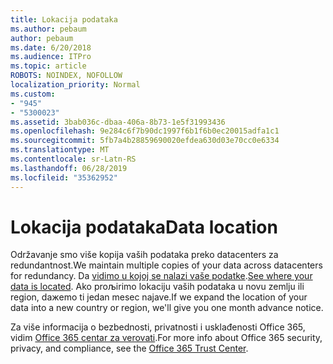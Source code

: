 ```yaml
---
title: Lokacija podataka
ms.author: pebaum
author: pebaum
ms.date: 6/20/2018
ms.audience: ITPro
ms.topic: article
ROBOTS: NOINDEX, NOFOLLOW
localization_priority: Normal
ms.custom:
- "945"
- "5300023"
ms.assetid: 3bab036c-dbaa-406a-8b73-1e5f31993436
ms.openlocfilehash: 9e284c6f7b90dc1997f6b1f6b0ec20015adfa1c1
ms.sourcegitcommit: 5fb7a4b28859690020efdea630d03e70cc0e6334
ms.translationtype: MT
ms.contentlocale: sr-Latn-RS
ms.lasthandoff: 06/28/2019
ms.locfileid: "35362952"
---
```

# <a name="data-location"></a><span data-ttu-id="a2268-102">Lokacija podataka</span><span class="sxs-lookup"><span data-stu-id="a2268-102">Data location</span></span>

<span data-ttu-id="a2268-103">Održavanje smo više kopija vaših podataka preko datacenters za redundantnost.</span><span class="sxs-lookup"><span data-stu-id="a2268-103">We maintain multiple copies of your data across datacenters for redundancy.</span></span> <span data-ttu-id="a2268-104">Da [vidimo u kojoj se nalazi vaše podatke](https://office.com/datamaps).</span><span class="sxs-lookup"><span data-stu-id="a2268-104">[See where your data is located](https://office.com/datamaps).</span></span> <span data-ttu-id="a2268-105">Ako proљirimo lokaciju vaših podataka u novu zemlju ili region, daжemo ti jedan mesec najave.</span><span class="sxs-lookup"><span data-stu-id="a2268-105">If we expand the location of your data into a new country or region, we'll give you one month advance notice.</span></span>
  
<span data-ttu-id="a2268-106">Za više informacija o bezbednosti, privatnosti i usklađenosti Office 365, vidim [Office 365 centar za verovati](https://products.office.com/business/office-365-trust-center-welcome).</span><span class="sxs-lookup"><span data-stu-id="a2268-106">For more info about Office 365 security, privacy, and compliance, see the [Office 365 Trust Center](https://products.office.com/business/office-365-trust-center-welcome).</span></span>
  